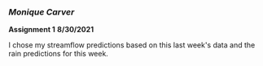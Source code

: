 ### *Monique Carver*
**Assignment 1**
**8/30/2021**

I chose my streamflow predictions based on this last week's data and the rain predictions for this week. 
